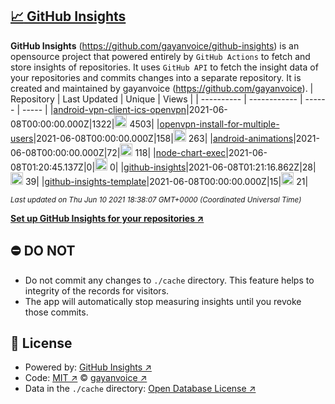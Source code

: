 ## [:chart_with_upwards_trend: GitHub Insights](https://github.com/gayanvoice/github-insights)
**GitHub Insights** (https://github.com/gayanvoice/github-insights) is an opensource project that powered entirely by  `GitHub Actions` to fetch and store insights of repositories.
It uses `GitHub API` to fetch the insight data of your repositories and commits changes into a separate repository. It is created and maintained by gayanvoice (https://github.com/gayanvoice).
| Repository | Last Updated | Unique | Views |
 | ---------- | ------------ | ------ | ----- |
|[android-vpn-client-ics-openvpn](https://github.com/gayanvoice/insights/tree/master/readme/207237845/week.md)|2021-06-08T00:00:00.000Z|1322|<img alt="Response time graph" src="https://github.com/gayanvoice/insights/raw/master/graph/207237845/small/week.png" height="20"> 4503|
|[openvpn-install-for-multiple-users](https://github.com/gayanvoice/insights/tree/master/readme/208378302/week.md)|2021-06-08T00:00:00.000Z|158|<img alt="Response time graph" src="https://github.com/gayanvoice/insights/raw/master/graph/208378302/small/week.png" height="20"> 263|
|[android-animations](https://github.com/gayanvoice/insights/tree/master/readme/209241190/week.md)|2021-06-08T00:00:00.000Z|72|<img alt="Response time graph" src="https://github.com/gayanvoice/insights/raw/master/graph/209241190/small/week.png" height="20"> 118|
|[node-chart-exec](https://github.com/gayanvoice/insights/tree/master/readme/370678191/week.md)|2021-06-08T01:20:45.137Z|0|<img alt="Response time graph" src="https://github.com/gayanvoice/insights/raw/master/graph/370678191/small/week.png" height="20"> 0|
|[github-insights](https://github.com/gayanvoice/insights/tree/master/readme/372371373/week.md)|2021-06-08T01:21:16.862Z|28|<img alt="Response time graph" src="https://github.com/gayanvoice/insights/raw/master/graph/372371373/small/week.png" height="20"> 39|
|[github-insights-template](https://github.com/gayanvoice/insights/tree/master/readme/372372861/week.md)|2021-06-08T00:00:00.000Z|15|<img alt="Response time graph" src="https://github.com/gayanvoice/insights/raw/master/graph/372372861/small/week.png" height="20"> 21|

<small><i>Last updated on Thu Jun 10 2021 18:38:07 GMT+0000 (Coordinated Universal Time)</i></small>

[**Set up GitHub Insights for your repositories ↗️**](https://github.com/gayanvoice/github-insights)
## ⛔ DO NOT
- Do not commit any changes to `./cache` directory. This feature helps to integrity of the records for visitors.
- The app will automatically stop measuring insights until you revoke those commits.
## 📄 License
- Powered by: [GitHub Insights ↗️](https://github.com/gayanvoice/github-insights)
- Code: [MIT ↗️](./LICENSE) © [gayanvoice ↗️](https://github.com/gayanvoice)
- Data in the `./cache` directory: [Open Database License ↗️](https://opendatacommons.org/licenses/odbl/1-0/)